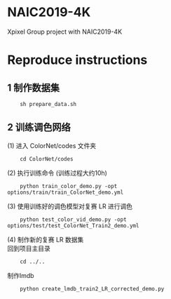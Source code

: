 # NAIC2019-4K
Xpixel Group project with NAIC2019-4K


# Reproduce instructions
## 1 制作数据集
```
    sh prepare_data.sh
```

## 2 训练调色网络
(1) 进入 ColorNet/codes 文件夹
```
    cd ColorNet/codes
```

(2) 执行训练命令 (训练过程大约10h)
```
    python train_color_demo.py -opt options/train/train_ColorNet_demo.yml
```

(3) 使用训练好的调色模型对复赛 LR 进行调色
```
    python test_color_vid_demo.py -opt options/test/test_ColorNet_Train2_demo.yml
```

(4) 制作新的复赛 LR 数据集  
  回到项目主目录
```
    cd ../..
```
  制作lmdb
```
    python create_lmdb_train2_LR_corrected_demo.py
```

